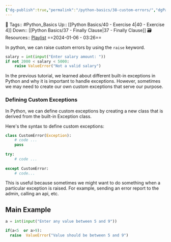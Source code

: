 ```yaml
---
{"dg-publish":true,"permalink":"/python-basics/38-custom-errors/","dgPassFrontmatter":true,"noteIcon":"3","created":"2024-01-06T03:26:25.687+05:30","updated":"2024-01-07T22:29:26.848+05:30"}
---
```


🧶 Tags:: #Python_Basics 
Up:: [[Python Basics/40 - Exercise 4\|40 - Exercise 4]]
Down:: [[Python Basics/37 - Finally Clause\|37 - Finally Clause]]
🗃 Resources:: [Playlist](https://www.youtube.com/playlist?list=PLu0W_9lII9agwh1XjRt242xIpHhPT2llg)
==2024-01-06 - 03:26==

In python, we can raise custom errors by using the `raise` keyword.

```python
salary = int(input("Enter salary amount: "))
if not 2000 < salary < 5000:
	raise ValueError("Not a valid salary")
```

In the previous tutorial, we learned about different built-in exceptions in Python and why it is important to handle exceptions. However, sometimes we may need to create our own custom exceptions that serve our purpose.

### Defining Custom Exceptions
In Python, we can define custom exceptions by creating a new class that is derived from the built-in Exception class.

Here's the syntax to define custom exceptions:

```python
class CustomError(Exception):
	# code ...
	pass
	
try:
	# code ...
	
except CustomError:
	# code...
```

This is useful because sometimes we might want to do something when a particular exception is raised. For example, sending an error report to the admin, calling an api, etc.

## Main Example
```python
a = int(input("Enter any value between 5 and 9"))

if(a<5  or a>9):
  raise  ValueError("Value should be between 5 and 9")
```
